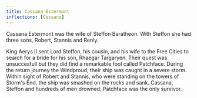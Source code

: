 ```yaml
---
title: Cassana Estermont
inflections: [Cassana]
---
```


Cassana Estermont was the wife of Steffon Baratheon. With Steffon she had three sons, Robert, Stannis and Renly.

King Aerys II sent Lord Steffon, his cousin, and his wife to the Free Cities to search for a bride for his son, Rhaegar Targaryen. Their quest was unsuccesfull but they did find a remarkable fool called Patchface. During the return journey the Windproud, their ship was caught in a severe storm. Within sight of Robert and Stannis, who were standing on the towers of Storm's End, the ship was smashed on the rocks and sank. Cassana, Steffon and hundreds of men drowned. Patchface was the only survivor.


